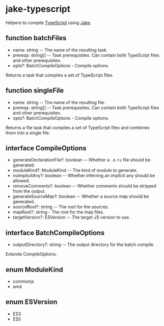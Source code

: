 # jake-typescript

Helpers to compile [TypeScript](http://www.typescriptlang.org) using [Jake](https://github.com/mde/jake).

## function batchFiles

* name: string -- The name of the resulting task.
* prereqs: string[] -- Task prerequisites. Can contain both TypeScript files and other prerequisites.
* opts?: BatchCompileOptions - Compile options.

Returns a task that compiles a set of TypeScript files.

## function singleFile

* name: string -- The name of the resulting file.
* prereqs: string[] -- Task prerequisites. Can contain both TypeScript files and other prerequisites.
* opts?: BatchCompileOptions - Compile options.

Returns a file task that compiles a set of TypeScript files and combines them into a single file.

## interface CompileOptions

* generateDeclarationFile?: boolean -- Whether a `.d.ts` file should be generated.
* moduleKind?: ModuleKind -- The kind of module to generate.
* noImplicitAny?: boolean -- Whether inferring an implicit any should be allowed.
* removeComments?: boolean -- Whether comments should be stripped from the output.
* generateSourceMap?: boolean -- Whether a source map should be generated.
* sourceRoot?: string -- The root for the sources.
* mapRoot?: string - The root for the map files.
* targetVersion?: ESVersion -- The target JS version to use.

## interface BatchCompileOptions

* outputDirectory?: string -- The output directory for the batch compile.

Extends CompileOptions.

## enum ModuleKind

* commonjs
* amd

## enum ESVersion

* ES3
* ES5

